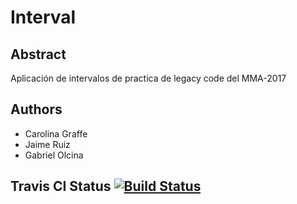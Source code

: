 # Interval

## Abstract
Aplicación de intervalos de practica de legacy code del MMA-2017

## Authors

* Carolina Graffe
* Jaime Ruiz
* Gabriel Olcina

## Travis CI Status [![Build Status](https://travis-ci.org/golcinab/Interval.svg?branch=master)](https://travis-ci.org/golcinab/Interval)
